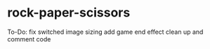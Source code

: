 # rock-paper-scissors

To-Do:
fix switched image sizing 
add game end effect
clean up and comment code